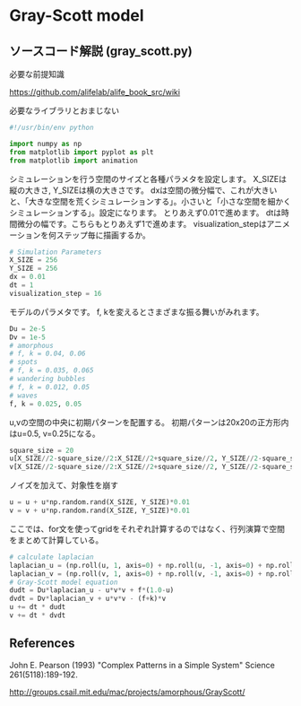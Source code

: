 # Gray-Scott model

## ソースコード解説 (gray_scott.py)

必要な前提知識

https://github.com/alifelab/alife_book_src/wiki

必要なライブラリとおまじない
```python
#!/usr/bin/env python

import numpy as np
from matplotlib import pyplot as plt
from matplotlib import animation
```

シミュレーションを行う空間のサイズと各種パラメタを設定します。
X_SIZEは縦の大きさ, Y_SIZEは横の大きさです。
dxは空間の微分幅で、これが大きいと、「大きな空間を荒くシミュレーションする」。小さいと「小さな空間を細かくシミュレーションする」。設定になります。
とりあえず0.01で進めます。
dtは時間微分の幅です。こちらもとりあえず1で進めます。
visualization_stepはアニメーションを何ステップ毎に描画するか。
```python
# Simulation Parameters
X_SIZE = 256
Y_SIZE = 256
dx = 0.01
dt = 1
visualization_step = 16
```

モデルのパラメタです。
f, kを変えるとさまざまな振る舞いがみれます。
```python
Du = 2e-5
Dv = 1e-5
# amorphous
# f, k = 0.04, 0.06
# spots
# f, k = 0.035, 0.065
# wandering bubbles
# f, k = 0.012, 0.05
# waves
f, k = 0.025, 0.05
```

u,vの空間の中央に初期パターンを配置する。
初期パターンは20x20の正方形内はu=0.5, v=0.25になる。
```python
square_size = 20
u[X_SIZE//2-square_size//2:X_SIZE//2+square_size//2, Y_SIZE//2-square_size//2:Y_SIZE//2+square_size//2] = 0.5
v[X_SIZE//2-square_size//2:X_SIZE//2+square_size//2, Y_SIZE//2-square_size//2:Y_SIZE//2+square_size//2] = 0.25
```
ノイズを加えて、対象性を崩す
```python
u = u + u*np.random.rand(X_SIZE, Y_SIZE)*0.01
v = v + u*np.random.rand(X_SIZE, Y_SIZE)*0.01
```

ここでは、for文を使ってgridをそれぞれ計算するのではなく、行列演算で空間をまとめて計算している。
```python
# calculate laplacian
laplacian_u = (np.roll(u, 1, axis=0) + np.roll(u, -1, axis=0) + np.roll(u, 1, axis=1) + np.roll(u, -1, axis=1) - 4*u) / (dx*dx)
laplacian_v = (np.roll(v, 1, axis=0) + np.roll(v, -1, axis=0) + np.roll(v, 1, axis=1) + np.roll(v, -1, axis=1) - 4*v) / (dx*dx)
# Gray-Scott model equation
dudt = Du*laplacian_u - u*v*v + f*(1.0-u)
dvdt = Dv*laplacian_v + u*v*v - (f+k)*v
u += dt * dudt
v += dt * dvdt
```

## References

John E. Pearson (1993) "Complex Patterns in a Simple System" Science 261(5118):189-192.

http://groups.csail.mit.edu/mac/projects/amorphous/GrayScott/
